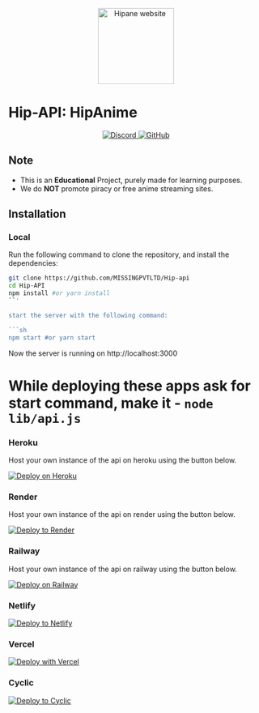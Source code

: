 <p align="center">
  <a href="https://hipanime.ct.ws">
    <img alt="Hipane website" src="https://cdnzia.pages.dev/images/logo.webp" width="150">
  </a>
</p>

# Hip-API: HipAnime

<p align="center">
    <a href="https://discord.gg/">
      <img src="https://img.shields.io/discord/987492554486452315?color=7289da&label=discord&logo=discord&logoColor=7289da" alt="Discord">
    </a>
    <a href="https://telegram.me/">
    <img src="https://img.shields.io/badge/--blue?style=flat-square&logo=telegram&logoColor=white&link=https://www.telegram.me/" alt="GitHub">
  </a>
</p>

## Note

* This is an **Educational** Project, purely made for learning purposes.
* We do **NOT** promote piracy or free anime streaming sites.


## Installation

### Local
Run the following command to clone the repository, and install the dependencies:

```sh
git clone https://github.com/MISSINGPVTLTD/Hip-api
cd Hip-API
npm install #or yarn install
``'

start the server with the following command:

```sh
npm start #or yarn start
```
Now the server is running on http://localhost:3000

# While deploying these apps ask for start command, make it - `node lib/api.js`

### Heroku
Host your own instance of the api on heroku using the button below.

[![Deploy on Heroku](https://www.herokucdn.com/deploy/button.svg)](https://heroku.com/deploy?template=https://github.com/MISSINGPVTLTD/Hip-API/tree/main)

### Render
Host your own instance of the api on render using the button below.

[![Deploy to Render](https://render.com/images/deploy-to-render-button.svg)](https://render.com/deploy?repo=https://github.com/MISSINGPVTLTD/Hip-API)

### Railway
Host your own instance of the api on railway using the button below.

[![Deploy on Railway](https://railway.app/button.svg)](https://railway.app/template/aFtc7p?referralCode=)

### Netlify

[![Deploy to Netlify](https://www.netlify.com/img/deploy/button.svg)](https://app.netlify.com/start/deploy?repository=https://github.com/MISSINGPVTLTD/Hip-API)

### Vercel

[![Deploy with Vercel](https://vercel.com/button)](https://vercel.com/new/clone?repository-url=https://github.com/MISSINGPVTLTD/Hip-API)

### Cyclic

[![Deploy to Cyclic](https://deploy.cyclic.sh/button.svg)](https://deploy.cyclic.sh/warlordsnet/zia-api)
